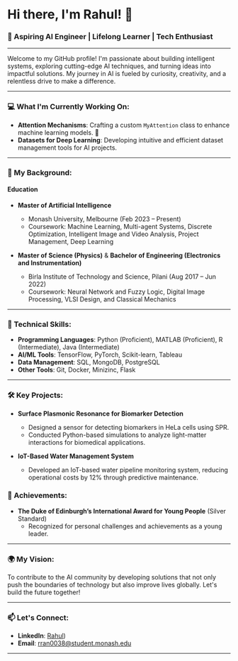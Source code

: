 # Hi there, I'm Rahul! 👋

### 🚀 Aspiring AI Engineer | Lifelong Learner | Tech Enthusiast

---

Welcome to my GitHub profile! I'm passionate about building intelligent systems, exploring cutting-edge AI techniques, and turning ideas into impactful solutions. My journey in AI is fueled by curiosity, creativity, and a relentless drive to make a difference.

---

### 💻 What I'm Currently Working On:

- **Attention Mechanisms**: Crafting a custom `MyAttention` class to enhance machine learning models. 🎯
- **Datasets for Deep Learning**: Developing intuitive and efficient dataset management tools for AI projects.

---

### 🌱 My Background:

#### **Education**
- **Master of Artificial Intelligence**
  - Monash University, Melbourne (Feb 2023 – Present)
  - Coursework: Machine Learning, Multi-agent Systems, Discrete Optimization, Intelligent Image and Video Analysis, Project Management, Deep Learning

- **Master of Science (Physics)** & **Bachelor of Engineering (Electronics and Instrumentation)**
  - Birla Institute of Technology and Science, Pilani (Aug 2017 – Jun 2022)
  - Coursework: Neural Network and Fuzzy Logic, Digital Image Processing, VLSI Design, and Classical Mechanics

---

### 🔧 Technical Skills:

- **Programming Languages**: Python (Proficient), MATLAB (Proficient), R (Intermediate), Java (Intermediate)
- **AI/ML Tools**: TensorFlow, PyTorch, Scikit-learn, Tableau
- **Data Management**: SQL, MongoDB, PostgreSQL
- **Other Tools**: Git, Docker, Minizinc, Flask

---

### 🛠️ Key Projects:

- **Surface Plasmonic Resonance for Biomarker Detection**
  - Designed a sensor for detecting biomarkers in HeLa cells using SPR.
  - Conducted Python-based simulations to analyze light-matter interactions for biomedical applications.

- **IoT-Based Water Management System**
  - Developed an IoT-based water pipeline monitoring system, reducing operational costs by 12% through predictive maintenance.



### 🌟 Achievements:

- **The Duke of Edinburgh’s International Award for Young People** (Silver Standard)
  - Recognized for personal challenges and achievements as a young leader.

---

### 🌍 My Vision:

To contribute to the AI community by developing solutions that not only push the boundaries of technology but also improve lives globally. Let's build the future together!

---

### 📫 Let's Connect:

- **LinkedIn**: [Rahul](https://www.linkedin.com/in/rahul-ranjan-b595891b1/))
- **Email**: [rran0038@student.monash.edu](mailto:rran0038@student.monash.edu)

---


